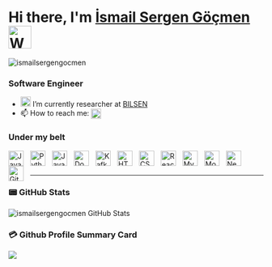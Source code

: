 # Hi there, I'm [İsmail Sergen Göçmen][portfolio] <img src="https://raw.githubusercontent.com/nixin72/nixin72/master/wave.gif" alt="Waving hand animated gif" height="45" width="45" />

<p align="left"> <img src="https://komarev.com/ghpvc/?username=ismailsergengocmen&label=Views&color=blue&style=plastic&style=for-the-badge" alt="ismailsergengocmen" /> </p>

### Software Engineer

- <img src="https://bilsen.cs.bilkent.edu.tr/img/bilsen-logo-circled.png" style="width:20px;"> I’m currently researcher at [BILSEN](https://bilsen.cs.bilkent.edu.tr/)
- 📫 How to reach me: 
<a href="https://linkedin.com/in/ismailsergengocmen" target="_blank"><img align="center" src="https://cdn.jsdelivr.net/gh/devicons/devicon/icons/linkedin/linkedin-original.svg" alt="LinkedIn" height="20" width="20" /></a>


### Under my belt

<img align="left" alt="Java" width="30px" src="https://cdn.jsdelivr.net/gh/devicons/devicon/icons/java/java-original.svg" style="padding-right:10px;" />
<img align="left" alt="Python" width="30px" src="https://cdn.jsdelivr.net/gh/devicons/devicon/icons/python/python-original.svg" style="padding-right:10px;" />
<img align="left" alt="JavaScript" width="30px" src="https://cdn.jsdelivr.net/gh/devicons/devicon/icons/javascript/javascript-original.svg" style="padding-right:10px;" />
<img align="left" alt="Docker" width="30px" src="https://cdn.jsdelivr.net/gh/devicons/devicon/icons/docker/docker-original.svg" style="padding-right:10px;" />
<img align="left" alt="Kafka" width="30px" src="https://cdn.jsdelivr.net/gh/devicons/devicon/icons/kafka/kafka-original.svg" style="padding-right:10px;" />
<img align="left" alt="HTML5" width="30px" src="https://cdn.jsdelivr.net/gh/devicons/devicon/icons/html5/html5-original.svg" style="padding-right:10px;" />
<img align="left" alt="CSS3" width="30px" src="https://cdn.jsdelivr.net/gh/devicons/devicon/icons/css3/css3-original.svg" style="padding-right:10px;" />
<img align="left" alt="React" width="30px" src="https://cdn.jsdelivr.net/gh/devicons/devicon/icons/react/react-original.svg" style="padding-right:10px;" />
<img align="left" alt="MySQL" width="30px" src="https://cdn.jsdelivr.net/gh/devicons/devicon/icons/mysql/mysql-original.svg" style="padding-right:10px;" />
<img align="left" alt="MongoDB" width="30px" src="https://cdn.jsdelivr.net/gh/devicons/devicon/icons/mongodb/mongodb-original.svg" style="padding-right:10px;" />
<img align="left" alt="Neo4j" width="30px" src="https://cdn.jsdelivr.net/gh/devicons/devicon/icons/neo4j/neo4j-original.svg" style="padding-right:10px;" />
<img align="left" alt="Git" width="30px" src="https://cdn.jsdelivr.net/gh/devicons/devicon/icons/git/git-original.svg" style="padding-right:10px;" />

<br />
<br />

---

### 📟 GitHub Stats
  <p align="left">
    <img align="center" alt="ismailsergengocmen GitHub Stats" src="https://github-readme-stats.vercel.app/api?username=ismailsergengocmen&show_icons=true&hide_border=false&theme=vue" />
  </p>

### 💳 Github Profile Summary Card
<p align="left">
  <img src="https://github-profile-summary-cards.vercel.app/api/cards/profile-details?username=ismailsergengocmen&theme=vue"/>
</p>

[portfolio]: https://ismailsergengocmen.com
